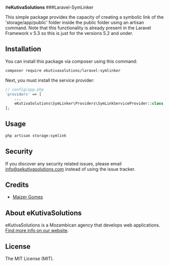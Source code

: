 #**eKutivaSolutions**
###Laravel-SymLinker

This simple package provides the capacity of creating a symbolic link of the 'storage/app/public' folder inside the public folder using an artisan command.
Note that this functionality is already present in the Laravel Framework v 5.3 so this is just for the versions 5.2 and under.

## Installation

You can install this package via composer using this command:

```bash
composer require ekutivasolutions/laravel-symlinker
```

Next, you must install the service provider:

```php
// config/app.php
'providers' => [
    ...
    eKutivaSolutions\SymLinker\Providers\SymLinkServiceProvider::class,
];
```

## Usage
```bash
php artisan storage:symlink
```

## Security

If you discover any security related issues, please email [info@sekutivasolutions.com](mailto:info@sekutivasolutions.com) instead of using the issue tracker.

## Credits

- [Maizer Gomes](https://github.com/MaizerGomes)

## About eKutivaSolutions
eKutivaSolutions is a Mozambican agency that develops web applications. [Find more info on our website](https://ekutivasolutions.com).

## License

The MIT License (MIT).